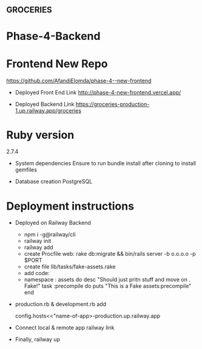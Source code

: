 ## GROCERIES
# Phase-4-Backend
# Frontend New Repo
 https://github.com/AfandiElomda/phase-4--new-frontend

 * Deployed Front End Link
 http://phase-4-new-frontend.vercel.app/

 * Deployed Backend Link
https://groceries-production-1.up.railway.app/groceries

# Ruby version 
  2.7.4

* System dependencies
  Ensure to run bundle install after cloning to install gemfiles

* Database creation
  PostgreSQL


# Deployment instructions

* Deployed on Railway Backend

  * npm i -g@railway/cli
  * railway init
  * railway add
  * create Procfile web: rake db:migrate && bin/rails server -b o.o.o.o -p $PORT
  * create file lib/tasks/fake-assets.rake
  * add code:
  * namespace : assets do
       desc "Should just pritn stuff and move on . Fake!"
       task :precompile do
       puts "This is a Fake assets:precompile"
    end

* production.rb & development.rb add

  config.hosts<<"name-of-app>-production.up.railway.app
  
* Connect local & remote app
  railway link <project-id>

* Finally, railway up


  

